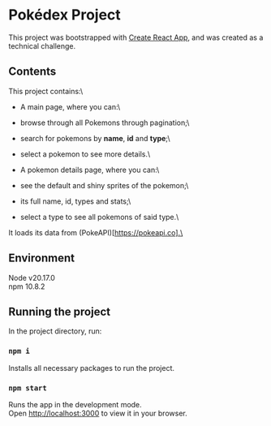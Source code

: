 # Pokédex Project
This project was bootstrapped with [Create React App](https://github.com/facebook/create-react-app), and was created as a technical challenge.

## Contents

This project contains:\

- A main page, where you can:\
 - browse through all Pokemons through pagination;\
 - search for pokemons by **name**, **id** and **type**;\
 - select a pokemon to see more details.\

- A pokemon details page, where you can:\
 - see the default and shiny sprites of the pokemon;\
 - its full name, id, types and stats;\
 - select a type to see all pokemons of said type.\

It loads its data from (PokeAPI)[https://pokeapi.co].\

## Environment

Node v20.17.0\
npm 10.8.2

## Running the project

In the project directory, run:

### `npm i`

Installs all necessary packages to run the project.

### `npm start`

Runs the app in the development mode.\
Open [http://localhost:3000](http://localhost:3000) to view it in your browser.
